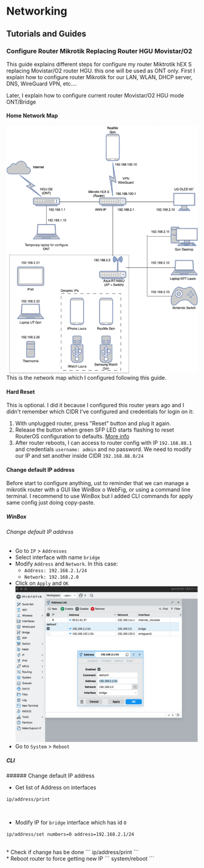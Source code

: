 # Networking


## Tutorials and Guides

### Configure Router Mikrotik Replacing Router HGU Movistar/O2
This guide explains different steps for configure my router Miktrotik hEX S replacing Movistar/O2 router HGU. this one will be used as ONT only.
First I explain how to configure router Mikrotik for our LAN, WLAN, DHCP server, DNS, WireGuard VPN, etc....

Later, I explain how to configure current router Movistar/O2 HGU mode ONT/Bridge
#### Home Network Map
![Home Network Map](./images/home_network.png "Home Network Map")
This is the network map which I configured following this guide.

#### Hard Reset
This is optional. I did it because I configured this router years ago and I didn't remember which CIDR I've configured and credentials for login on it:
1. With unplugged router, press "Reset" button and plug it again.
2. Release the button when green SFP LED starts flashing to reset RouterOS configuration to defaults. [More info](https://help.mikrotik.com/docs/spaces/UM/pages/18350173/hEX+S#hEXS-Powering)
3. After router reboots, I can access to router config with IP `192.168.88.1` and credentials `username: admin` and no password. We need to modify our IP and set another inside CIDR `192.168.88.0/24`

#### Change default IP address
Before start to configure anything, ust to reminder that we can manage a mikrotik router with a GUI like WinBox o WebFig, or using a command line terminal.
I recommend to use WinBox but I added CLI commands for apply same config just doing copy-paste.


##### WinBox
###### Change default IP address
  * Go to `IP` > `Addresses`
  * Select interface with name `bridge`
  * Modify `Address` and `Network`. In this case:
    * `Address: 192.168.2.1/24`
    * `Network: 192.168.2.0`
  * Click on `Apply` and `OK`
  ![Setting default IP](./images/change_default_IP.png)
  * Go to `System` > `Reboot`

##### CLI
###### Change default IP address
  * Get list of Address on interfaces
  ```
  ip/address/print
  ```
  <br>

  * Modify IP for `bridge` interface which has id `0`
  ```
  ip/address/set numbers=0 address=192.168.2.1/24
  ```
  <br>
  * Check if change has be done
  ```
  ip/address/print
  ```
  <br>
  * Reboot router to force getting new IP
  ```
  system/reboot
  ```
  <br>

